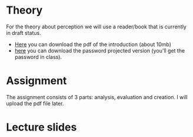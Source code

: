 # Theory

For the theory about perception we will use a reader/book that is currently in draft status. 
* [Here](https://homepage.tudelft.nl/w3s80/VCD/VCD_wijntjes_intro.pdf) you can download the pdf of the introduction (about 10mb) 
* [here](https://homepage.tudelft.nl/w3s80/VCD/VCD_wijntjes_full.pdf) you can download the password projected version (you'll get the password in class).

# Assignment
The assignment consists of 3 parts: analysis, evaluation and creation. I will upload the pdf file later.

# Lecture slides


